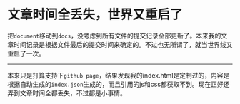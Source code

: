 # 文章时间全丢失，世界又重启了
把`document`移动到`docs`，没考虑到所有文件的提交记录全部更新了。本来我的文章时间记录是根据文件最后的提交时间来确定的。不过也无所谓了，就当世界线又重启了一次。

---------------------

本来只是打算支持下`github page`，结果发现我的index.html是定制过的，内容是根据自动生成的`index.json`生成的，而且引用的js和css都获取不到。现在正好还弄到文章时间全都丢失，不过都是小事情。
